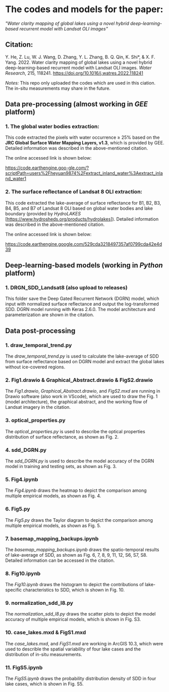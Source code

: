 # The codes and models for the paper: 
*"Water clarity mapping of global lakes using a novel hybrid deep-learning-based recurrent model with Landsat OLI images"*

## **Citation**: 

Y. He, Z. Lu, W. J. Wang, D. Zhang, Y. L. Zhang, B. Q. Qin, K. Shi*, & X. F. Yang. 2022. Water clarity mapping of global lakes using a novel hybrid deep-learning-based recurrent model with Landsat OLI images. *Water Research*, 215, 118241.
<https://doi.org/10.1016/j.watres.2022.118241>

*Notes:* This repo only uploaded the codes which are used in this ciation. The in-situ measurements may share in the future.

## Data pre-processing (almost working in *GEE* platform)
### 1. The global water bodies extraction:
This code extracted the pixels with water occurrence ≥ 25% based on the **JRC Global Surface Water Mapping Layers, v1.3**, which is provided by GEE. Detailed information was described in the above-mentioned citation.

The online accessed link is shown below:

<https://code.earthengine.goo-gle.com/?scriptPath=users%2Fheyuan9874%2Fextract_inland_water%3Aextract_inland_water1>

### 2. The surface reflectance of Landsat 8 OLI extraction:
This code extracted the lake-average of surface reflectance for B1, B2, B3, B4, B5, and B7 of Landsat 8 OLI based on global water bodies and lake boundary (provided by *HydroLAKES* [<https://www.hydrosheds.org/products/hydrolakes>]). 
Detailed information was described in the above-mentioned citation.

The online accessed link is shown below:

<https://code.earthengine.google.com/529cda3218497357af0799cda42e4d39>

## Deep-learning-based models (working in *Python* platform)
### 1. DRGN_SDD_Landsat8 (also upload to releases)
This folder save the Deep Gated Recurrent Network (DGRN) model, which input with normalized surface reflectance and output the log-transformed SDD. DGRN model running with Keras 2.6.0. The model architecture and parameterization are shown in the citation.

## Data post-processing
### 1. draw_temporal_trend.py
The *draw_temporal_trend.py* is used to calculate the lake-average of SDD from surface reflectance based on DGRN model and extract the global lakes without ice-covered regions. 

### 2. Fig1.drawio & Graphical_Abstract.drawio & FigS2.drawio

The *Fig1.drawio*, *Graphical_Abstract.drawio*, and *FigS2.mxd* are running in Drawio software (also work in VScode), which are used to draw the Fig. 1 (model architecture), the graphical abstract, and the working flow of Landsat imagery in the citation.

### 3. optical_properties.py
The *optical_properties.py* is used to describe the optical properties distribution of surface reflectance, as shown as Fig. 2.

### 4. sdd_DGRN.py
The *sdd_DGRN.py* is used to describe the model accuracy of the DGRN model in training and testing sets, as shown as Fig. 3.

### 5. Fig4.ipynb
The *Fig4.ipynb* draws the heatmap to depict the comparison among multiple empirical models, as shown as Fig. 4.

### 6. Fig5.py
The *Fig5.py* draws the Taylor diagram to depict the comparison among multiple empirical models, as shown as Fig. 5.

### 7. basemap_mapping_backups.ipynb
The *basemap_mapping_backups.ipynb* draws the spatio-temporal results of lake-average of SDD, as shown as Fig. 6, 7, 8, 9, 11, 12, S6, S7, S8. Detailed information can be accessed in the citation.

### 8. Fig10.ipynb
The *Fig10.ipynb* draws the histogram to depict the contributions of lake-specific characteristics to SDD, which is shown in Fig. 10.

### 9. normalization_sdd_l8.py
The *normalization_sdd_l8.py* draws the scatter plots to depict the model accuracy of multiple empirical models, which is shown in Fig. S3.

### 10. case_lakes.mxd & FigS1.mxd
The *case_lakes.mxd*, and *FigS1.mxd* are working in ArcGIS 10.3, which were used to describle the spatial variability of four lake cases and the distribution of in-situ measurements.

### 11. FigS5.ipynb
The *FigS5.ipynb* draws the probability distribution density of SDD in four lake cases, which is shown in Fig. S5.
